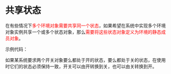 # 共享状态

在有些情况下<font color="red">多个环境对象需要共享同一个状态</font>，如果希望在系统中实现多个环境对象实例共享一个或多个状态对象，那么<font color="red">需要将这些状态对象定义为环境的静态成员对象</font>。

示例代码：

如果某系统要求两个开关对象要么都处于开的状态，要么都处于关的状态，在使用时它们的状态必须保持一致，开关可以由开转换到关，也可以由关转换到开。